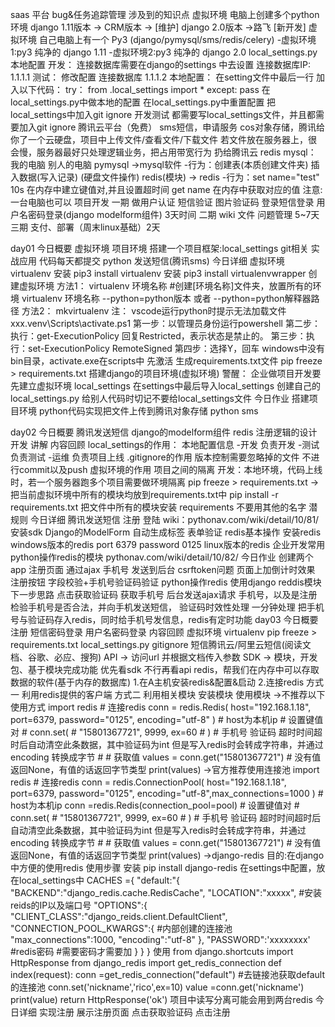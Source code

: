 saas 平台
bug&任务追踪管理
涉及到的知识点
    虚拟环境 电脑上创建多个python环境
        django 1.11版本 -> CRM版本 -> [维护]
        django 2.0版本 ->路飞 [新开发]
    虚拟环境
        自己电脑上有一个 Py3 (django/pymysql/sms/redis/celery)
        -虚拟环境1:py3 纯净的 django 1.11
        -虚拟环境2:py3 纯净的 django 2.0
    local_settings.py 本地配置
        开发：
            连接数据库需要在django的settings  中去设置 连接数据库IP: 1.1.1.1
        测试：
            修改配置 连接数据库 1.1.1.2
        本地配置：
            在setting文件中最后一行 加入以下代码：
                try：
                    from .local_settings import *
                except:
                    pass
            在local_settings.py中做本地的配置
            在local_settings.py中重置配置
            把local_settings中加入git ignore
        开发测试 都需要写local_settings文件，并且都需要加入git ignore
    腾讯云平台（免费）
        sms短信，申请服务
        cos对象存储，腾讯给你了一个云硬盘，项目中上传文件/查看文件/下载文件
            若文件放在服务器上，很会慢，服务器最好只处理逻辑业务，把占用带宽行为 扔给腾讯云
    redis
        mysql：
            我的电脑    别人的电脑
            pymysql  ->mysql软件 -行为：创建表(本质创建文件夹) 插入数据(写入记录) (硬盘文件操作)
            redis(模块) -> redis -行为：set name="test" 10s 在内存中建立键值对,并且设置超时间 get name 在内存中获取对应的值
        注意:一台电脑也可以
    项目开发
        一期
            做用户认证 短信验证 图片验证码 登录短信登录 用户名密码登录(django modelform组件) 3天时间
        二期
            wiki 文件 问题管理  5~7天
        三期
            支付、部署（周末linux基础）2天

day01
    今日概要
        虚拟环境 项目环境
        搭建一个项目框架:local_settings
        git相关 实战应用 代码每天都提交
        python 发送短信(腾讯sms)
    今日详细
        虚拟环境 virtualenv
            安装 pip3 install virtualenv
            安装 pip3 install virtualenvwrapper
        创建虚拟环境
            方法1：
                virtualenv 环境名称
                #创建[环境名称]文件夹，放置所有的环境
                virtualenv 环境名称 --python=python版本 或者 --python=python解释器路径
            方法2：
                mkvirtualenv
        注：
            vscode运行python时提示无法加载文件xxx\.venv\Scripts\activate.ps1
                第一步：以管理员身份运行powershell
                第二步：执行：get-ExecutionPolicy 回复Restricted，表示状态是禁止的。
                第三步：执行：set-ExecutionPolicy RemoteSigned
                第四步：选择Y，回车
            windows中没有bin目录，activate.exe在scripts中
            先激活
        生成requirements.txt文件
            pip freeze > requirements.txt
        搭建django的项目环境(虚拟环境)
        警醒：
            企业做项目开发要先建立虚拟环境
        local_settings
            在settings中最后导入local_settings
            创建自己的local_settings.py
            给别人代码时切记不要给local_settings文件
    今日作业
        搭建项目环境
        python代码实现把文件上传到腾讯对象存储
        python sms

day02
    今日概要
        腾讯发送短信
        django的modelform组件
        redis
        注册逻辑的设计
        开发
        讲解
    内容回顾
        local_settings的作用：
            本地配置信息
            -开发 负责开发
            -测试 负责测试
            -运维 负责项目上线
        .gitignore的作用
            版本控制需要忽略掉的文件 不进行commit以及push
        虚拟环境的作用
            项目之间的隔离
            开发：本地环境，代码上线时，若一个服务器跑多个项目需要做环境隔离
            pip freeze > requirements.txt ->把当前虚拟环境中所有的模块均放到requirements.txt中
            pip install -r requirements.txt 把文件中所有的模块安装
            requirements 不要用其他的名字 潜规则
    今日详细
        腾讯发送短信
            注册
            登陆
            wiki：pythonav.com/wiki/detail/10/81/
            安装sdk
        Django的ModelForm
            自动生成标签
            表单验证
        redis基本操作
            安装redis
                windows版本的redis   port 6379 password 0125
                linux版本的redis 企业开发常用
            python操作redis的模块
                pythonav.com/wiki/detail/10/82/
    今日作业
        创建两个app
        注册页面
        通过ajax 手机号 发送到后台 csrftoken问题
            页面上加倒计时效果
            注册按钮 字段校验+手机号验证码验证
            python操作redis 使用django reddis模块
    下一步思路
        点击获取验证码
            获取手机号
            后台发送ajax请求
                手机号，以及是注册
            检验手机号是否合法，并向手机发送短信，
                验证码时效性处理 一分钟处理
                把手机号与验证码存入redis，同时给手机号发信息，redis有定时功能
day03
    今日概要
        注册
        短信密码登录
        用户名密码登录
    内容回顾
        虚拟环境 virtualenv
        pip freeze > requirements.txt
        local_settings.py
        gitignore
        短信腾讯云/阿里云短信(阅读文档、谷歌、必应、搜狗)
            API -> 访问url 并根据文档传入参数
            SDK -> 模块，开发包、基于模块完成功能
            优先看sdk 不行再看api
        redis，帮我们在内存中可以存取数据的软件(基于内存的数据库)
            1.在A主机安装redis&配置&启动
            2.连接redis
                方式一 利用redis提供的客户端
                方式二 利用相关模块
                    安装模块
                    使用模块
                        ->不推荐以下使用方式
                            import redis
                            # 连接redis
                            conn = redis.Redis(
                                host="192.168.1.18", port=6379, password="0125", encoding="utf-8"
                            )  # host为本机ip
                            # 设置键值对
                            # conn.set(
                            #     "15801367721", 9999, ex=60
                            # )  # 手机号 验证码 超时时间超时后自动清空此条数据，其中验证码为int 但是写入redis时会转成字符串，并通过encoding 转换成字节
                            # # 获取值
                            values = conn.get("15801367721")  # 没有值返回None，有值的话返回字节类型
                            print(values)
                        ->官方推荐使用连接池
                            import redis
                            # 连接redis
                            conn = redis.ConnectionPool(
                                host="192.168.1.18", port=6379, password="0125", encoding="utf-8",max_connections=1000
                            )  # host为本机ip
                            conn =redis.Redis(connection_pool=pool)
                            # 设置键值对
                            # conn.set(
                            #     "15801367721", 9999, ex=60
                            # )  # 手机号 验证码 超时时间超时后自动清空此条数据，其中验证码为int 但是写入redis时会转成字符串，并通过encoding 转换成字节
                            # # 获取值
                            values = conn.get("15801367721")  # 没有值返回None，有值的话返回字节类型
                            print(values)
                        ->django-redis
                            目的:在django中方便的使用redis
                            使用步骤
                                安装 pip install django-redis
                                在settings中配置，放在local_settings中
                                    CACHES ={
                                        "default:"{
                                            "BACKEND":"django_redis.cache.RedisCache",
                                            "LOCATION":"xxxxx", #安装reids的IP以及端口号
                                            "OPTIONS":{
                                                "CLIENT_CLASS":"django_reids.client.DefaultClient",
                                                "CONNECTION_POOL_KWARGS":{ #内部创建的连接池
                                                    "max_connections":1000,
                                                    "encoding":"utf-8"
                                                },
                                                "PASSWORD":'xxxxxxxx' #redis密码 #需要密码才需要加
                                            }
                                        }
                                    }
                                使用
                                    from django.shortcuts import HttpResponse
                                    from django_redis import get_redis_connection
                                    def index(request):
                                        conn =get_redis_connection("default") #去链接池获取default的连接池
                                        conn.set('nickname','rico',ex=10)
                                        value =conn.get('nickname')
                                        print(value)
                                        return HttpResponse('ok')
                                    项目中读写分离可能会用到两台redis
    今日详细
        实现注册
            展示注册页面
            点击获取验证码
            点击注册
